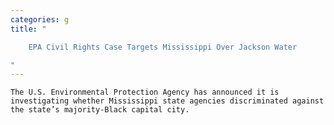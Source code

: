 ```yaml
---
categories: g
title: "

    EPA Civil Rights Case Targets Mississippi Over Jackson Water

"
---
```



    The U.S. Environmental Protection Agency has announced it is investigating whether Mississippi state agencies discriminated against the state’s majority-Black capital city.

